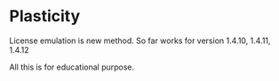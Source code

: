 # Plasticity
License emulation is new method. So far works for version 1.4.10, 1.4.11, 1.4.12

All this is for educational purpose.



